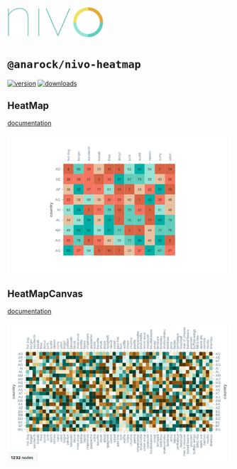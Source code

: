 <a href="https://nivo.rocks"><img alt="nivo" src="https://raw.githubusercontent.com/plouc/nivo/master/nivo.png" width="216" height="68"/></a>

# `@anarock/nivo-heatmap`

[![version](https://img.shields.io/npm/v/@anarock/nivo-heatmap?style=for-the-badge)](https://www.npmjs.com/package/@anarock/nivo-heatmap)
[![downloads](https://img.shields.io/npm/dm/@anarock/nivo-heatmap?style=for-the-badge)](https://www.npmjs.com/package/@anarock/nivo-heatmap)

## HeatMap

[documentation](http://nivo.rocks/heatmap/)

![HeatMap](https://raw.githubusercontent.com/plouc/nivo/master/website/src/assets/captures/heatmap.png)

## HeatMapCanvas

[documentation](http://nivo.rocks/heatmap/canvas/)

![HeatmapCanvas](https://raw.githubusercontent.com/plouc/nivo/master/website/src/assets/captures/heatmap-canvas.png)
